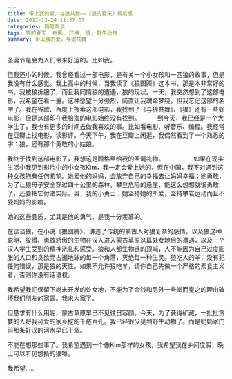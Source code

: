 ```yaml
---
title: 带上我的爱，与狼共舞——《狼的夏天》观后感
date: 2012-12-24 11:37:07
categories: 随笔杂谈
tags: 狼的夏天, 电影, 环境, 狼, 野生动物
summary: 带上我的爱，与狼共舞
---
```


圣诞节是会为人们带来好运的。比如我。 　　

但我还小的时候，我曾经看过一部电影，是有关一个小女孩和一匹狼的故事，但是我没有什么感觉。我上高中的时候，当我读了《狼图腾》这本书，那是本非常好的书。我被狼折服了，而且我同情狼的遭遇，狼的现状。一天，我突然想到了这部电影，我希望在看一遍。这种愿望十分强烈，简直让我魂牵梦绕。但我忘记这部的名字了。我在谷歌、百度上搜索这部电影，我找到了《与狼共舞》、《狼》还有一些好电影，但是这部印在我脑海的电影始终没有找到。 　
　
到今天，我已经是一个大学生了，我也有更多的时间去做我喜欢的事。比如看电影、听音乐、编程。我经常在豆瓣上找电影，读影评。今天下午，我在豆瓣上闲逛，我偶然看到了一个熟悉的字：狼，还有那个勇敢的小姑娘。 　　

我终于找到这部电影了，我想这是腾格里给我的圣诞礼物。 　　 
　　
如果在现实生活中我见到影片中的小女孩Kim，我一定会爱上她的，但在中国，我不对遇到这种女孩抱有任何希望。她爱他的妈妈，会放弃自己的幸福去让妈妈幸福；她勇敢，为了让狼母子安全穿过四十公里的森林，攀登危险的悬崖，能这么想想就很勇敢了，还要把它付诸实际，奥，我的小勇士；她坚持她的所爱，坚持攀岩运动而且不受妈妈的影响。 　　

她的这些品质，尤其是他的勇气，是我十分羡慕的。 　　

在谈谈狼，在小说《狼图腾》，讲述了传统的蒙古人对狼复杂的感情，以及狼这种聪明、狡猾、勇敢骄傲的生物在汉人进入蒙古草原这篇处女地后的遭遇，以及一个汉人学生受到的精神洗礼和感受。狼和人都生物链的顶端，人不能因为自己过度膨胀的人口和贪欲而占据地球的每一个角落，灭绝每一种生灵。狼吃人的羊，没有犯任何错误，那是狼的天性。如果不允许狼吃羊，请你自己先做一个严格的素食主义者，否则你没有话语权。 　　

我希望我们保留下尚未开发的处女地，不能为了金钱和另外一些堂而皇之的理由破坏我们朋友的家园。我求大家了。 　　

但恳求有什么用呢，蒙古草原早已不见往日容颜。今天，为了获得矿藏，一批批贪婪的人将我可爱的家乡挖的千疮百孔。我已经很少见到野生动物了。而是奶奶家门前那条好汉的河水早已干涸。 　　

不能在想那些事了。我希望遇到一个像Kim那样的女孩，我希望我在乡间度假，晚上可以听见悠扬的狼嚎。

我希望……